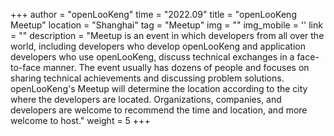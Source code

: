 ﻿+++
author = "openLooKeng"
time = "2022.09" 
title = "openLooKeng Meetup" 
location = "Shanghai" 
tag = "Meetup"
img = "" 
img_mobile = ''
link = ""
description = "Meetup is an event in which developers from all over the world, including developers who develop openLooKeng and application developers who use openLooKeng, discuss technical exchanges in a face-to-face manner. The event usually has dozens of people and focuses on sharing technical achievements and discussing problem solutions. openLooKeng's Meetup will determine the location according to the city where the developers are located. Organizations, companies, and developers are welcome to recommend the time and location, and more welcome to host."
weight = 5
+++
